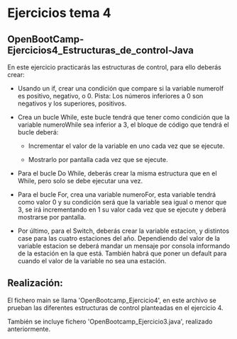 # Ejercicios tema 4
## OpenBootCamp-Ejercicios4_Estructuras_de_control-Java

En este ejercicio practicarás las estructuras de control, para ello deberás crear:

- Usando un if, crear una condición que compare si la variable numeroIf es positivo, negativo, o 0.
  Pista: Los números inferiores a 0 son negativos y los superiores, positivos.

- Crea un bucle While, este bucle tendrá que tener como condición que la variable numeroWhile sea inferior a 3, el bloque de código que tendrá el bucle deberá:

  - Incrementar el valor de la variable en uno cada vez que se ejecute.

  - Mostrarlo por pantalla cada vez que se ejecute.

- Para el bucle Do While, deberás crear la misma estructura que en el While, pero solo se debe ejecutar una vez.

- Para el bucle For, crea una variable numeroFor, esta variable tendrá como valor 0 y su condición será que la variable sea igual o menor que 3, se irá incrementando en 1 su valor cada vez que se ejecute y deberá mostrarse por pantalla.

- Por último, para el Switch, deberás crear la variable estacion, y distintos case para las cuatro estaciones del año. Dependiendo del valor de la variable estacion se deberá mandar un mensaje por consola informando de la estación en la que está. También habrá que poner un default para cuando el valor de la variable no sea una estación.

## Realización:
El fichero main se llama 'OpenBootcamp_Ejercicio4', en este archivo se prueban las diferentes estructuras de control planteadas en el ejercicio 4.

También se incluye fichero 'OpenBootcamp_Ejercicio3.java', realizado anteriormente.
